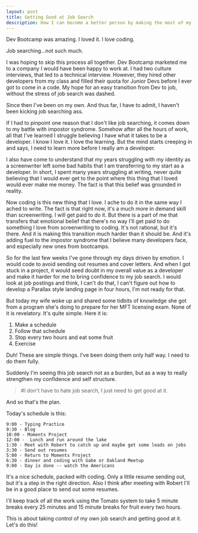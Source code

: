 ```yaml
---
layout: post
title: Getting Good at Job Search
description: How I can become a better person by making the most of my job search.
---
```


Dev Bootcamp was amazing.  I loved it.  I love coding.  

Job searching...not such much.

I was hoping to skip this process all together.  Dev Bootcamp marketed me to a company I would have been happy to work at.  I had two culture interviews, that led to a technical interview.  However, they hired other developers from my class and filled their quota for Junior Devs before I ever got to come in a code.  My hope for an easy transition from Dev to job, without the stress of job search was dashed.

Since then I've been on my own.  And thus far, I have to admit, I haven't been kicking job searching ass.  

If I had to pinpoint one reason that I don't like job searching, it comes down to my battle with impostor syndrome.  Somehow after all the hours of work, all that I've learned I struggle believing I have what it takes to be a developer.  I know I love it.  I love the learning.  But the mind starts creeping in and says, I need to learn more before I really am a developer.  

I also have come to understand that my years struggling with my identity as a screenwriter left some bad habits that I am transferring to my start as a developer.  In short, I spent many years struggling at writing, never quite believing that I would ever get to the point where this thing that I loved would ever make me money.  The fact is that this belief was grounded in reality.  

Now coding is this new thing that I love.  I ache to do it in the same way I ached to write.  The fact is that right now, it's a much more in demand skill than screenwriting.  I will get paid to do it.  But there is a part of me that transfers that emotional belief that there's no way I'll get paid to do something I love from screenwriting to coding.  It's not rational, but it's there.  And it is making this transition much harder than it should be.  And it's adding fuel to the impostor syndrome that I believe many developers face, and especially new ones from bootcamps.

So for the last few weeks I've gone through my days driven by emotion.  I would code to avoid sending out resumes and cover letters.  And when I got stuck in a project, it would seed doubt in my overall value as a developer and make it harder for me to bring confidence to my job search.  I would look at job postings and think, I can't do that, I can't figure out how to develop a Parallax style landing page in four hours, I'm not ready for that.

But today my wife woke up and shared some tidbits of knowledge she got from a program she's doing to prepare for her MFT licensing exam.  None of it is revelatory.  It's quite simple.  Here it is:

1. Make a schedule
2. Follow that schedule
3. Stop every two hours and eat some fruit
4. Exercise

Duh!  These are simple things.  I've been doing them only half way.   I need to do them fully.  

Suddenly I'm seeing this job search not as a burden, but as a way to really strengthen my confidence and self structure.  
>#I don't have to hate job search, I just need to get good at it.  

And so that's the plan.  

Today's schedule is this:

	9:00 - Typing Practice 
	9:30 - Blog
	10:00 - Moments Project
	12:00 -  Lunch and run around the lake
	1:30 - Meet with Robert to catch up and maybe get some leads on jobs
	3:30 - Send out resumes
	5:00 - Return to Moments Project
	6:30 - dinner and coding with Gabe or Oakland Meetup
	9:00 - Day is done -- watch the Americans 

It's a nice schedule, packed with coding.  Only a little resume sending out, but it's a step in the right direction.  Also I think after meeting with Robert I'll be in a good place to send out some resumes.  

I'll keep track of all the work using the Tomato system to take 5 minute breaks every 25 minutes and 15 minute breaks for fruit every two hours.

This is about taking control of my own job search and getting good at it.  Let's do this!